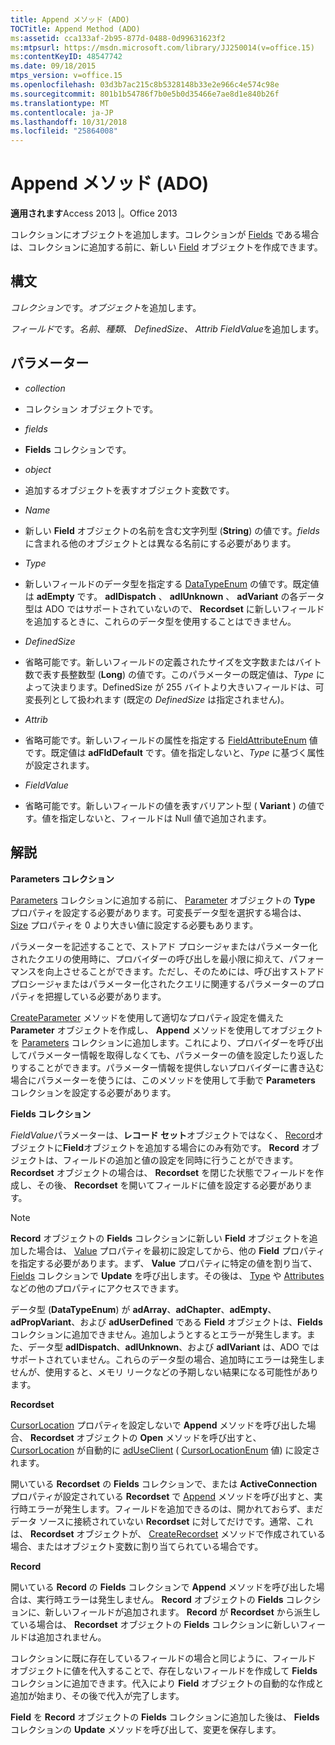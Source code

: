 ```yaml
---
title: Append メソッド (ADO)
TOCTitle: Append Method (ADO)
ms:assetid: cca133af-2b95-877d-0488-0d99631623f2
ms:mtpsurl: https://msdn.microsoft.com/library/JJ250014(v=office.15)
ms:contentKeyID: 48547742
ms.date: 09/18/2015
mtps_version: v=office.15
ms.openlocfilehash: 03d3b7ac215c8b5328148b33e2e966c4e574c98e
ms.sourcegitcommit: 801b1b54786f7b0e5b0d35466e7ae8d1e840b26f
ms.translationtype: MT
ms.contentlocale: ja-JP
ms.lasthandoff: 10/31/2018
ms.locfileid: "25864008"
---
```

# <a name="append-method-ado"></a>Append メソッド (ADO)


**適用されます**Access 2013 |。Office 2013



コレクションにオブジェクトを追加します。コレクションが [Fields](fields-collection-ado.md) である場合は、コレクションに追加する前に、新しい [Field](field-object-ado.md) オブジェクトを作成できます。

## <a name="syntax"></a>構文

*コレクション*です。*オブジェクト*を追加します。

*フィールド*です。*名前*、*種類*、 *DefinedSize*、 *Attrib* *FieldValue*を追加します。

## <a name="parameters"></a>パラメーター

  - *collection*

  - コレクション オブジェクトです。

  - *fields*

  - **Fields** コレクションです。

  - *object*

  - 追加するオブジェクトを表すオブジェクト変数です。

  - *Name*

  - 新しい **Field** オブジェクトの名前を含む文字列型 (**String**) の値です。*fields* に含まれる他のオブジェクトとは異なる名前にする必要があります。

  - *Type*

  - 新しいフィールドのデータ型を指定する [DataTypeEnum](datatypeenum.md) の値です。既定値は **adEmpty** です。 **adIDispatch** 、 **adIUnknown** 、 **adVariant** の各データ型は ADO ではサポートされていないので、 **Recordset** に新しいフィールドを追加するときに、これらのデータ型を使用することはできません。

  - *DefinedSize*

  - 省略可能です。新しいフィールドの定義されたサイズを文字数またはバイト数で表す長整数型 (**Long**) の値です。このパラメーターの既定値は、*Type* によって決まります。DefinedSize が 255 バイトより大きいフィールドは、可変長列として扱われます (既定の *DefinedSize* は指定されません)。

  - *Attrib*

  - 省略可能です。新しいフィールドの属性を指定する [FieldAttributeEnum](fieldattributeenum.md) 値です。既定値は **adFldDefault** です。値を指定しないと、*Type* に基づく属性が設定されます。

  - *FieldValue*

  - 省略可能です。新しいフィールドの値を表すバリアント型 ( **Variant** ) の値です。値を指定しないと、フィールドは Null 値で追加されます。

## <a name="remarks"></a>解説

**Parameters コレクション**

[Parameters](type-property-ado.md) コレクションに追加する前に、 [Parameter](parameter-object-ado.md) オブジェクトの **Type** プロパティを設定する必要があります。可変長データ型を選択する場合は、 [Size](size-property-ado.md) プロパティを 0 より大きい値に設定する必要もあります。

パラメーターを記述することで、ストアド プロシージャまたはパラメーター化されたクエリの使用時に、プロバイダーの呼び出しを最小限に抑えて、パフォーマンスを向上させることができます。ただし、そのためには、呼び出すストアド プロシージャまたはパラメーター化されたクエリに関連するパラメーターのプロパティを把握している必要があります。

[CreateParameter](createparameter-method-ado.md) メソッドを使用して適切なプロパティ設定を備えた **Parameter** オブジェクトを作成し、 **Append** メソッドを使用してオブジェクトを [Parameters](parameters-collection-ado.md) コレクションに追加します。これにより、プロバイダーを呼び出してパラメーター情報を取得しなくても、パラメーターの値を設定したり返したりすることができます。パラメーター情報を提供しないプロバイダーに書き込む場合にパラメーターを使うには、このメソッドを使用して手動で **Parameters** コレクションを設定する必要があります。

**Fields コレクション**

*FieldValue*パラメーターは、**レコード セット**オブジェクトではなく、 [Record](record-object-ado.md)オブジェクトに**Field**オブジェクトを追加する場合にのみ有効です。 **Record** オブジェクトは、フィールドの追加と値の設定を同時に行うことができます。 **Recordset** オブジェクトの場合は、 **Recordset** を閉じた状態でフィールドを作成し、その後、 **Recordset** を開いてフィールドに値を設定する必要があります。


> [!NOTE]
> **Record** オブジェクトの **Fields** コレクションに新しい **Field** オブジェクトを追加した場合は、 [Value](value-property-ado.md) プロパティを最初に設定してから、他の **Field** プロパティを指定する必要があります。まず、 **Value** プロパティに特定の値を割り当て、 [Fields](update-method-ado.md) コレクションで **Update** を呼び出します。その後は、 [Type](type-property-ado.md) や [Attributes](attributes-property-ado.md) などの他のプロパティにアクセスできます。


データ型 (**DataTypeEnum**) が **adArray**、**adChapter**、**adEmpty**、**adPropVariant**、および **adUserDefined** である **Field** オブジェクトは、**Fields** コレクションに追加できません。追加しようとするとエラーが発生します。また、データ型 **adIDispatch**、**adIUnknown**、および **adIVariant** は、ADO ではサポートされていません。これらのデータ型の場合、追加時にエラーは発生しませんが、使用すると、メモリ リークなどの予期しない結果になる可能性があります。

**Recordset**

[CursorLocation](cursorlocation-property-ado.md) プロパティを設定しないで **Append** メソッドを呼び出した場合、 **Recordset** オブジェクトの **Open** メソッドを呼び出すと、 [CursorLocation](cursorlocationenum.md) が自動的に [adUseClient](recordset-object-ado.md) ( [CursorLocationEnum](open-method-ado-recordset.md) 値) に設定されます。

開いている **Recordset** の **Fields** コレクションで、または **ActiveConnection** プロパティが設定されている **Recordset** で [Append](activeconnection-property-ado.md) メソッドを呼び出すと、実行時エラーが発生します。フィールドを追加できるのは、開かれておらず、まだデータ ソースに接続されていない **Recordset** に対してだけです。通常、これは、 **Recordset** オブジェクトが、 [CreateRecordset](createrecordset-method-rds.md) メソッドで作成されている場合、またはオブジェクト変数に割り当てられている場合です。

**Record**

開いている **Record** の **Fields** コレクションで **Append** メソッドを呼び出した場合は、実行時エラーは発生しません。 **Record** オブジェクトの **Fields** コレクションに、新しいフィールドが追加されます。 **Record** が **Recordset** から派生している場合は、 **Recordset** オブジェクトの **Fields** コレクションに新しいフィールドは追加されません。

コレクションに既に存在しているフィールドの場合と同じように、フィールド オブジェクトに値を代入することで、存在しないフィールドを作成して **Fields** コレクションに追加できます。代入により **Field** オブジェクトの自動的な作成と追加が始まり、その後で代入が完了します。

**Field** を **Record** オブジェクトの **Fields** コレクションに追加した後は、 **Fields** コレクションの **Update** メソッドを呼び出して、変更を保存します。

